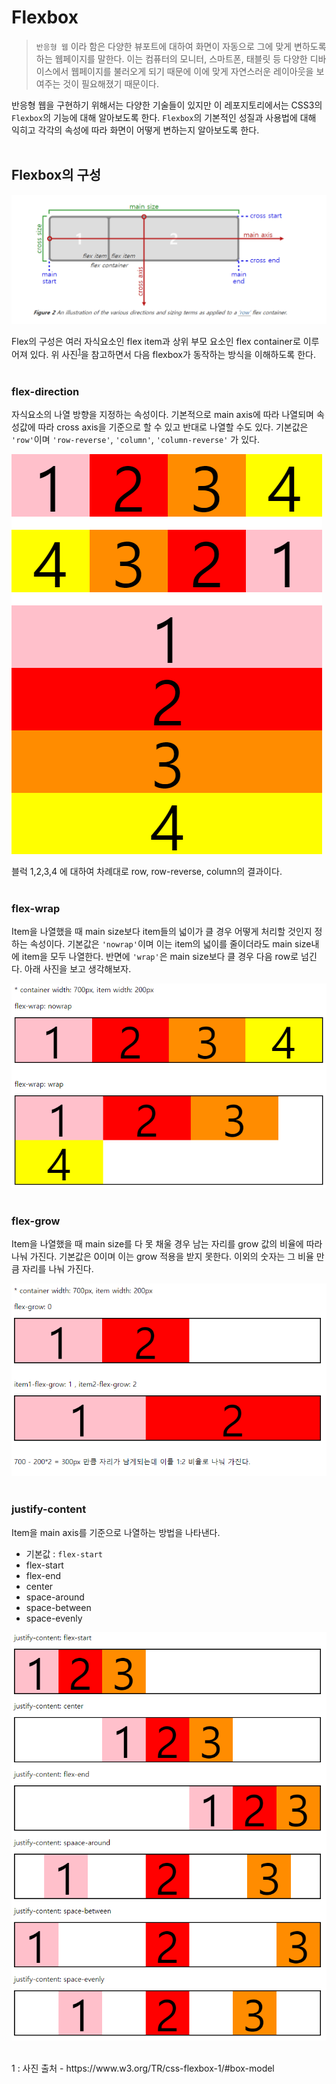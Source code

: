 # Flexbox
> `반응형 웹` 이라 함은 다양한 뷰포트에 대하여 화면이 자동으로 그에 맞게 변하도록 하는 웹페이지를 말한다. 이는 컴퓨터의 모니터, 스마트폰, 태블릿 등 다양한 디바이스에서 웹페이지를 불러오게 되기 때문에 이에 맞게 자연스러운 레이아웃을 보여주는 것이 필요해졌기 때문이다.

반응형 웹을 구현하기 위해서는 다양한 기술들이 있지만 이 레포지토리에서는 CSS3의 `Flexbox`의 기능에 대해 알아보도록 한다. `Flexbox`의 기본적인 성질과 사용법에 대해 익히고 각각의 속성에 따라 화면이 어떻게 변하는지 알아보도록 한다.  
<br/>

## Flexbox의 구성
![flexbox기본](img/flexbox기본.png)  

Flex의 구성은 여러 자식요소인 flex item과 상위 부모 요소인 flex container로 이루어져 있다. 위 사진<sup>[1](#footnote_1)</sup>을 참고하면서 다음 flexbox가 동작하는 방식을 이해하도록 한다.  
<br/>

### flex-direction
자식요소의 나열 방향을 지정하는 속성이다. 기본적으로 main axis에 따라 나열되며 속성값에 따라 cross axis을 기준으로 할 수 있고 반대로 나열할 수도 있다. 기본값은 `'row'`이며 `'row-reverse'`, `'column'`, `'column-reverse'` 가 있다.  

![flex-direction](img/flex-direction.PNG)

블럭 1,2,3,4 에 대하여 차례대로 row, row-reverse, column의 결과이다.  
<br/>

### flex-wrap
Item을 나열했을 때 main size보다 item들의 넓이가 클 경우 어떻게 처리할 것인지 정하는 속성이다. 기본값은 `'nowrap'`이며 이는 item의 넓이를 줄이더라도 main size내에 item을 모두 나열한다. 반면에 `'wrap'`은 main size보다 클 경우 다음 row로 넘긴다. 아래 사진을 보고 생각해보자.

![flex-wrap](img/flex-wrap.PNG)  
<br/>

### flex-grow
Item을 나열했을 때 main size를 다 못 채울 경우 남는 자리를 grow 값의 비율에 따라 나눠 가진다. 기본값은 0이며 이는 grow 적용을 받지 못한다. 이외의 숫자는 그 비율 만큼 자리를 나눠 가진다.

![flex-grow](img/flex-grow.PNG)  
<br/>

### justify-content
Item을 main axis를 기준으로 나열하는 방법을 나타낸다.
* 기본값 : `flex-start`
* flex-start
* flex-end
* center
* space-around
* space-between
* space-evenly

![justify-content](img/justify-content.PNG)

<br/>
<a name="footnote_1">1 </a>: 사진 출처 - https://www.w3.org/TR/css-flexbox-1/#box-model